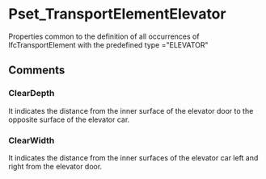 # Pset_TransportElementElevator

Properties common to the definition of all occurrences of IfcTransportElement with the predefined type ="ELEVATOR"<!-- end of definition -->


## Comments

### ClearDepth

It indicates the distance from the inner surface of the elevator door to the opposite surface of the elevator car.

### ClearWidth

It indicates the distance from the inner surfaces of the elevator car left and right from the elevator door.

